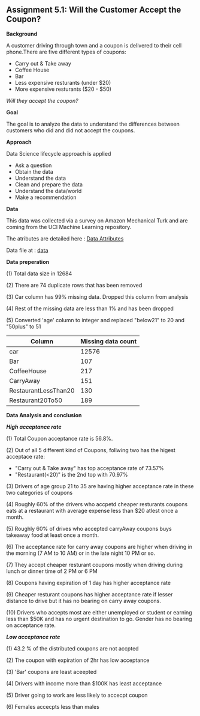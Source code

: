 ## Assignment 5.1: Will the Customer Accept the Coupon?

**Background**

A customer driving through town and a coupon is delivered to their cell phone.There are five different types of coupons:
* Carry out & Take away
* Coffee House
* Bar
* Less expensive resturants (under \$20)
* More expensive resturants (\$20 - $50)

*Will they accept the coupon?*

**Goal**

The goal is to analyze the data to understand the differences between customers who did and did not accept the coupons. 

**Approach**

Data Science lifecycle approach is applied
* Ask a question
* Obtain the data
* Understand the data
* Clean and prepare the data
* Understand the data/world
* Make a recommendation

**Data**

This data was collected via a survey on Amazon Mechanical Turk and are coming from the UCI Machine Learning repository.

The atributes are detailed here : [Data Attributes](https://github.com/jpml2024/coupon-acceptance/blob/main/coupon_acceptance.ipynb)  

Data file at : [data](https://github.com/jpml2024/coupon-acceptance/tree/main/data)


**Data preperation**

(1) Total data size in 12684  

(2) There are 74 duplicate rows that has been removed  

(3) Car column has 99% missing data. Dropped this column from analysis  

(4) Rest of the missing data are less than 1% and has been dropped  

(5) Converted 'age' column to integer and replaced "below21" to 20  and "50plus" to 51  


| Column | Missing data count |
|---|---|
| car| 12576|
| Bar | 107 |
| CoffeeHouse |	217 |
|CarryAway| 151 |
|RestaurantLessThan20 |130 |
|Restaurant20To50 |189|


**Data Analysis and conclusion**  

_**High acceptance rate**_  

(1) Total Coupon acceptance rate is 56.8%. 

(2) Out of all 5 different kind of Coupons, follwing two has the higest  acceptace rate:  
  * "Carry out & Take away" has top acceptance rate of 73.57% 
  * "Restaurant(<20)" is the 2nd top with 70.97%

(3) Drivers of age group 21 to 35 are having higher acceptance rate in these two categories of coupons

(4) Roughly 60% of the drivers who accpetd cheaper resturants coupons eats at a restaurant with average expense less than \$20 atlest once a month.

(5) Roughly 60% of drives who accepted carryAway coupons buys takeaway food at least once a month.

(6) The acceptance rate for carry away coupons are higher when driving in the morning (7 AM to 10 AM) or in the late night 10 PM or so.

(7) They accept cheaper resturant coupons mostly when driving during lunch or dinner time of 2 PM or 6 PM

(8) Coupons having expiration of 1 day has higher acceptance rate

(9) Cheaper resturant coupons has higher acceptance rate if lesser distance to drive but it has no bearing on carry away coupons.

(10) Drivers who accepts most are either unemployed or student or earning less than $50K and has no urgent destination to go. Gender has no bearing on acceptance rate.

_**Low acceptance rate**_

(1) 43.2 % of the distributed coupons are not accpted

(2) The coupon with expiration of 2hr has low acceptance

(3) 'Bar' coupons are least aceepted

(4) Drivers with income more than $100K has least acceptance

(5) Driver  going to work are less likely to accecpt coupon

(6) Females accecpts less than males

